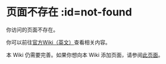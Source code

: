 # 页面不存在 :id=not-found

你访问的页面不存在。

你可以前往[官方Wiki（英文）]({{official_link}})查看相关内容。

本 Wiki 仍需要完善。如果你想向本 Wiki 添加页面，请参阅[此页面](/Expanding-the-Wiki)。
